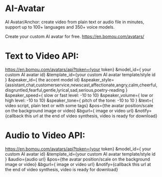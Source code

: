# AI-Avatar
AI Avatar/Anchor: create video from plain text or audio file in minutes, support up to 100+ languages and 350+ voice models.

Create your custom AI avatar for free.
https://en.bomou.com/avatars/


# Text to Video API:

https://en.bomou.com/avatars/api?token={your token}
&model_id={ your custom AI avatar id}
&template_id={your custom AI avatar template/style id }
&speaker_id={ the accent model id}
&speaker_style={assistant,chat,customerservice,newscast,affectionate,angry,calm,cheerful,disgruntled,fearful,gentle,lyrical,sad,serious,poetry-reading }
&speaker_speed={ slow or fast level: -10 to 10}
&speaker_volume={ low or high level: -10 to 10}
&speaker_tone={ pitch of the tone: -10 to 10 }
&text={ video script, plain text or with some tags}
&pos={the avatar position/scale on the background image or video}
&bgurl={ image or video url}
&notify={callback this url at the end of video synthesis, video is ready for download}


# Audio to Video API:

https://en.bomou.com/avatars/api?token={your token}
&model_id={ your custom AI avatar id}
&template_id={your custom AI avatar template/style id }
&audio={audio url}
&pos={the avatar position/scale on the background image or video}
&bgurl={ image or video url}
&notify={callback this url at the end of video synthesis, video is ready for download}


